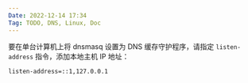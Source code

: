```yaml
---
Date: 2022-12-14 17:34
Tag: TODO, DNS, Linux, Doc
---
```



要在单台计算机上将 dnsmasq 设置为 DNS 缓存守护程序，请指定 `listen-address` 指令，添加本地主机 IP 地址：
```
listen-address=::1,127.0.0.1
```

